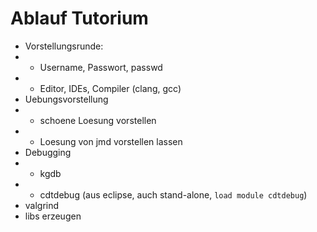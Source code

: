 Ablauf Tutorium
===============

- Vorstellungsrunde:
- - Username, Passwort, passwd
- - Editor, IDEs, Compiler (clang, gcc)
- Uebungsvorstellung
- - schoene Loesung vorstellen
- - Loesung von jmd vorstellen lassen
- Debugging
- - kgdb
- - cdtdebug (aus eclipse, auch stand-alone, `load module cdtdebug`)
- valgrind
- libs erzeugen
